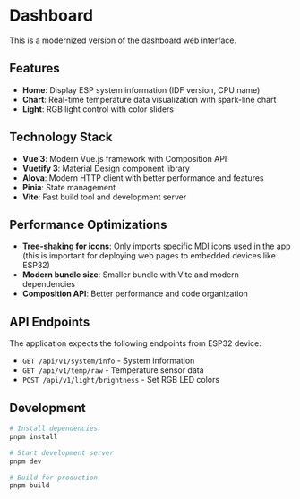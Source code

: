 # Dashboard

This is a modernized version of the dashboard web interface.

## Features

- **Home**: Display ESP system information (IDF version, CPU name)
- **Chart**: Real-time temperature data visualization with spark-line chart
- **Light**: RGB light control with color sliders

## Technology Stack

- **Vue 3**: Modern Vue.js framework with Composition API
- **Vuetify 3**: Material Design component library
- **Alova**: Modern HTTP client with better performance and features
- **Pinia**: State management
- **Vite**: Fast build tool and development server

## Performance Optimizations

- **Tree-shaking for icons**: Only imports specific MDI icons used in the app (this is important for deploying web pages to embedded devices like ESP32)
- **Modern bundle size**: Smaller bundle with Vite and modern dependencies
- **Composition API**: Better performance and code organization

## API Endpoints

The application expects the following endpoints from ESP32 device:

- `GET /api/v1/system/info` - System information
- `GET /api/v1/temp/raw` - Temperature sensor data
- `POST /api/v1/light/brightness` - Set RGB LED colors

## Development

```bash
# Install dependencies
pnpm install

# Start development server
pnpm dev

# Build for production
pnpm build
```
